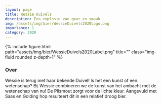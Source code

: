 ```yaml
---
layout: page
title: Wessie Duivels 
description: Een explosie van geur en smaak
img: /assets/img/bier/WessieDuivels2020Logo.png
importance: 1
category: 2020
---
```


<div class="row">
    <div class="col-sm mt-3 mt-md-0">
        {% include figure.html path="assets/img/bier/WessieDuivels2020Label.png" title="" class="img-fluid rounded z-depth-1" %}
    </div>
</div>

### Over
Wessie is terug
met haar bekende Duivel!
Is het een kunst of een wetenschap?
Bij Wessie combineren we de kunst
van het ambacht
met de wetenschap van nu!
De Pilsmout
zorgt voor de lichte kleur.
Aangevuld met Saas en Golding hop
resulteert dit in
een relatief droog bier.







